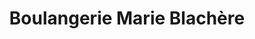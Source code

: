 ---
title: "Boulangerie Marie Blachère"
url: /labenne/boulangerie-marie-blachere/
shop: Bäckerei
---